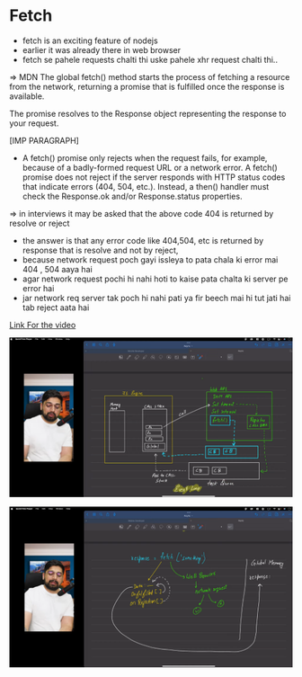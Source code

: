 # Fetch
 
 * fetch is an exciting feature of nodejs
 * earlier it was already there in web browser
 * fetch se pahele requests chalti thi uske pahele xhr request chalti thi..
 
 => MDN
 The global fetch() method starts the process of fetching a resource from the network, returning a promise that is fulfilled once the response is available.

 The promise resolves to the Response object representing the response to your request.

 [IMP PARAGRAPH]
* A fetch() promise only rejects when the request fails, for example, because of a badly-formed request URL or a network error.
 A fetch() promise does not reject if the server responds with HTTP status codes that indicate errors (404, 504, etc.).
 Instead, a then() handler must check the Response.ok and/or Response.status properties.

 => in interviews it may be asked that the above code 404 is returned by resolve or reject
 * the answer is that any error code like 404,504, etc is returned by response that is resolve and not by reject,
 * because network request poch gayi issleya to pata chala ki error mai 404 , 504 aaya hai 
 * agar network request pochi hi nahi hoti to kaise pata chalta ki server pe error hai 
 * jar network req server tak poch hi nahi pati ya fir beech mai hi tut jati hai tab reject aata hai

 [Link For the video](https://www.youtube.com/watch?v=Rive84an6Lc&list=PLu71SKxNbfoBuX3f4EOACle2y-tRC5Q37&index=41&ab_channel=ChaiaurCode)

 
![alt text](03_fetch1.png)

![alt text](03_fetch2.png)